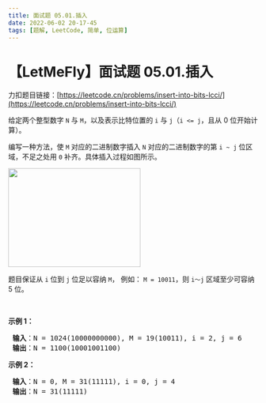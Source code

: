```yaml
---
title: 面试题 05.01.插入
date: 2022-06-02 20-17-45
tags: [题解, LeetCode, 简单, 位运算]
---
```


# 【LetMeFly】面试题 05.01.插入

力扣题目链接：[https://leetcode.cn/problems/insert-into-bits-lcci/](https://leetcode.cn/problems/insert-into-bits-lcci/)

<p>给定两个整型数字 <code>N</code> 与 <code>M</code>，以及表示比特位置的 <code>i</code> 与 <code>j</code>（<code>i &lt;= j</code>，且从 0 位开始计算）。</p>

<p>编写一种方法，使 <code>M</code> 对应的二进制数字插入 <code>N</code> 对应的二进制数字的第 <code>i ~ j</code> 位区域，不足之处用 <code>0</code> 补齐。具体插入过程如图所示。</p>

<p><img alt="" src="https://pic.leetcode-cn.com/1610104070-NuLVQi-05.01.gif" style="width: 267px; height: 200px;" /></p>

<p>题目保证从 <code>i</code> 位到 <code>j</code> 位足以容纳 <code>M</code>， 例如： <code>M = 10011</code>，则 <code>i～j</code> 区域至少可容纳 5 位。</p>

<p>&nbsp;</p>

<p><strong>示例 1：</strong></p>

<pre>
<strong> 输入</strong>：N = 1024(10000000000), M = 19(10011), i = 2, j = 6
<strong> 输出</strong>：N = 1100(10001001100)
</pre>

<p><strong>示例 2：</strong></p>

<pre>
<strong> 输入</strong>：N = 0, M = 31(11111), i = 0, j = 4
<strong> 输出</strong>：N = 31(11111)
</pre>


    